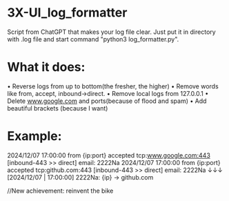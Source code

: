 # 3X-UI_log_formatter
Script from ChatGPT that makes your log file clear.
Just put it in directory with .log file and start command "python3 log_formatter.py".

# What it does:
• Reverse logs from up to bottom(the fresher, the higher)
• Remove words like from, accept, inbound→direct.
• Remove local logs from 127.0.0.1
• Delete www.google.com and ports(because of flood and spam)
• Add beautiful brackets (because I want)
# Example:

2024/12/07 17:00:00 from {ip:port} accepted tcp:www.google.com:443 [inbound-443 >> direct] email: 2222Na
2024/12/07 17:00:00 from {ip:port} accepted tcp:github.com:443 [inbound-443 >> direct] email: 2222Na
↓↓↓
[2024/12/07 | 17:00:00] 2222Na: {ip} → github.com


//New achievement: reinvent the bike
